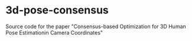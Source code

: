 # 3d-pose-consensus
Source code for the paper "Consensus-based Optimization for 3D Human Pose Estimationin Camera Coordinates"
